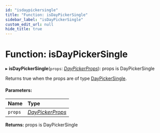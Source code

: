 ```yaml
---
id: "isdaypickersingle"
title: "Function: isDayPickerSingle"
sidebar_label: "isDayPickerSingle"
custom_edit_url: null
hide_title: true
---
```


# Function: isDayPickerSingle

▸ **isDayPickerSingle**(`props`: [*DayPickerProps*](../types/daypickerprops.md)): props is DayPickerSingle

Returns true when the props are of type [DayPickerSingle](../interfaces/daypickersingle.md).

#### Parameters:

Name | Type |
:------ | :------ |
`props` | [*DayPickerProps*](../types/daypickerprops.md) |

**Returns:** props is DayPickerSingle

